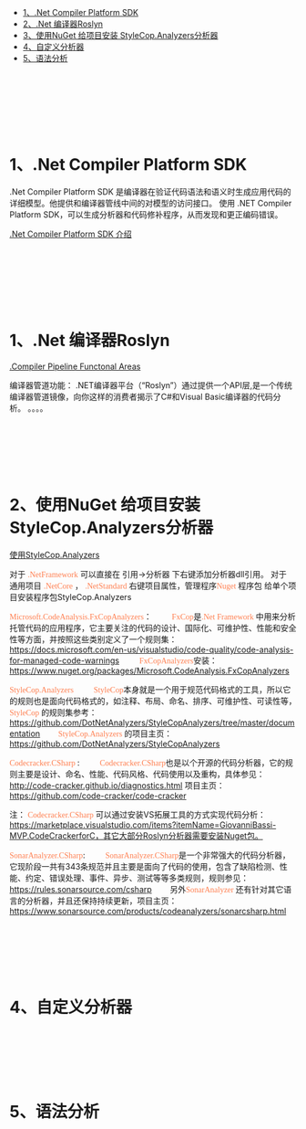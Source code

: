 * [1、.Net Compiler Platform SDK](#001)
* [2、.Net 编译器Roslyn](#002)
* [3、使用NuGet 给项目安装 StyleCop.Analyzers分析器](#003)
* [4、自定义分析器](#004)
* [5、语法分析](#005)


<br><br><br><br><br><br>
<h1 id="001">1、.Net Compiler Platform SDK</h1>
 .Net Compiler Platform SDK 是编译器在验证代码语法和语义时生成应用代码的详细模型。他提供和编译器管线中间的对模型的访问接口。
  使用 .NET Compiler Platform SDK，可以生成分析器和代码修补程序，从而发现和更正编码错误。 

  [.Net Compiler Platform SDK 介绍](https://docs.microsoft.com/zh-cn/dotnet/csharp/roslyn-sdk/#enforce-team-coding-standards)




<br><br><br><br><br><br>
<h1 id="002">1、.Net 编译器Roslyn</h1>

  [.Compiler Pipeline Functonal Areas](https://www.oschina.net/translate/roslyn-intro?cmp&p=1)

编译器管道功能：
.NET编译器平台（“Roslyn”）通过提供一个API层,是一个传统编译器管道镜像，向你这样的消费者揭示了C#和Visual Basic编译器的代码分析。
。。。。


<br><br><br><br><br>
<h1 id="003">2、使用NuGet 给项目安装 StyleCop.Analyzers分析器</h1>

 [使用StyleCop.Analyzers](https://www.cnblogs.com/selimsong/p/9209254.html)

对于 <font color=Coral face="加粗">.NetFramework</font> 可以直接在 引用->分析器 下右键添加分析器dll引用。
对于 通用项目 <font color=Coral face="加粗"> .NetCore</font> ， <font color=Coral face="加粗">.NetStandard  </font>右键项目属性，管理程序<font color=Coral face="加粗">Nuget </font>程序包 给单个项目安装程序包StyleCop.Analyzers

<font color=Coral face="加粗"> Microsoft.CodeAnalysis.FxCopAnalyzers</font>：
　　<font color=Coral face="加粗"> FxCop</font>是<font color=Coral face="加粗">.Net Framework </font>中用来分析托管代码的应用程序，它主要关注的代码的设计、国际化、可维护性、性能和安全性等方面，并按照这些类别定义了一个规则集：　　https://docs.microsoft.com/en-us/visualstudio/code-quality/code-analysis-for-managed-code-warnings
　　<font color=Coral face="加粗"> FxCopAnalyzers</font>安装： https://www.nuget.org/packages/Microsoft.CodeAnalysis.FxCopAnalyzers

<font color=Coral face="加粗"> StyleCop.Analyzers</font>
　　<font color=Coral face="加粗"> StyleCop</font>本身就是一个用于规范代码格式的工具，所以它的规则也是面向代码格式的，如注释、布局、命名、排序、可维护性、可读性等，<font color=Coral face="加粗">StyleCop </font>的规则集参考：https://github.com/DotNetAnalyzers/StyleCopAnalyzers/tree/master/documentation
　　<font color=Coral face="加粗">StyleCop.Analyzers </font>的项目主页：https://github.com/DotNetAnalyzers/StyleCopAnalyzers

<font color=Coral face="加粗">Codecracker.CSharp </font>:
　　<font color=Coral face="加粗"> Codecracker.CSharp</font>也是以个开源的代码分析器，它的规则主要是设计、命名、性能、代码风格、代码使用以及重构，具体参见：http://code-cracker.github.io/diagnostics.html
项目主页：https://github.com/code-cracker/code-cracker

  注： <font color=Coral face="加粗"> Codecracker.CSharp</font> 可以通过安装VS拓展工具的方式实现代码分析：https://marketplace.visualstudio.com/items?itemName=GiovanniBassi-MVP.CodeCrackerforC，其它大部分Roslyn分析器需要安装Nuget包。

<font color=Coral face="加粗"> SonarAnalyzer.CSharp</font>:
　　<font color=Coral face="加粗"> SonarAnalyzer.CSharp</font>是一个非常强大的代码分析器，它现阶段一共有343条规范并且主要是面向了代码的使用，包含了缺陷检测、性能、约定、错误处理、事件、异步、测试等等多类规则，规则参见：https://rules.sonarsource.com/csharp
　　另外<font color=Coral face="加粗">SonarAnalyzer </font>还有针对其它语言的分析器，并且还保持持续更新，项目主页：https://www.sonarsource.com/products/codeanalyzers/sonarcsharp.html







<br><br><br><br><br>
<h1 id="004">4、自定义分析器</h1>




<br><br><br><br><br>
<h1 id="005">5、语法分析</h1>